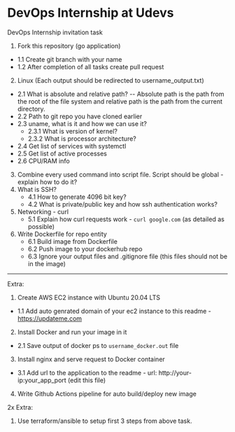 # DevOps Internship at Udevs

DevOps Internship invitation task

1. Fork this repository (go application)
  - 1.1 Create git branch with your name
  - 1.2 After completion of all tasks create pull request
2. Linux (Each output should be redirected to username_output.txt)
  - 2.1 What is absolute and relative path?
    -- Absolute path is the path from the root of the file system and relative path is the path from the current directory.
  - 2.2 Path to git repo you have cloned earlier
  - 2.3 uname, what is it and how we can use it?
      - 2.3.1 What is version of kernel?
      - 2.3.2 What is processor architecture?
  - 2.4 Get list of services with systemctl
  - 2.5 Get list of active processes
  - 2.6 CPU/RAM info
3. Combine every used command into script file. Script should be global - explain how to do it?
4. What is SSH?
   - 4.1 How to generate 4096 bit key?
   - 4.2 What is private/public key and how ssh authentication works?
5. Networking - curl
   - 5.1 Explain how curl requests work - `curl google.com` (as detailed as possible)
6. Write Dockerfile for repo entity
   - 6.1 Build image from Dockerfile
   - 6.2 Push image to your dockerhub repo
   - 6.3 Ignore your output files and .gitignore file (this files should not be in the image)
---
Extra:
1. Create AWS EC2 instance with Ubuntu 20.04 LTS
  - 1.1 Add auto genrated domain of your ec2 instance to this readme - https://updateme.com
2. Install Docker and run your image in it
  - 2.1 Save output of docker ps to `username_docker.out` file
3. Install nginx and serve request to Docker container
  - 3.1 Add url to the application to the readme - url: http://your-ip:your_app_port (edit this file)
4. Write Github Actions pipeline for auto build/deploy new image

2x Extra:
1. Use terraform/ansible to setup first 3 steps from above task.

